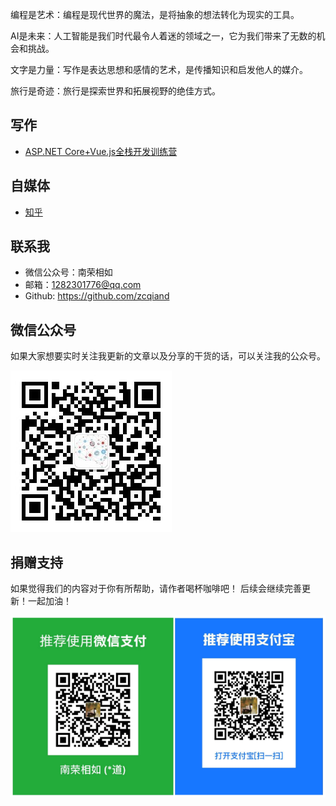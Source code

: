 编程是艺术：编程是现代世界的魔法，是将抽象的想法转化为现实的工具。

AI是未来：人工智能是我们时代最令人着迷的领域之一，它为我们带来了无数的机会和挑战。

文字是力量：写作是表达思想和感情的艺术，是传播知识和启发他人的媒介。

旅行是奇迹：旅行是探索世界和拓展视野的绝佳方式。

## 写作

- [ASP.NET Core+Vue.js全栈开发训练营](./_posts/2024-01-01-post01.md)

<!-- ## 编程 -->

<!-- - [Molong:基于.NET+Vue的博客系统](./_posts/2024-01-01-post01.md) -->
<!-- - [ChangLi:基于.NET+Vue的ERP系统](./_posts/2024-01-01-post01.md) -->
<!-- - [LingGui:基于.NET+Vue的通用权限系统](./_posts/2024-01-01-post01.md) -->

## 自媒体

- [知乎](https://www.zhihu.com/people/zcqiand/)

## 联系我

- 微信公众号：南荣相如
- 邮箱：1282301776@qq.com
- Github: https://github.com/zcqiand

## 微信公众号

如果大家想要实时关注我更新的文章以及分享的干货的话，可以关注我的公众号。

![](./assets/weixin.jpg)

## 捐赠支持

如果觉得我们的内容对于你有所帮助，请作者喝杯咖啡吧！ 后续会继续完善更新！一起加油！

![](./assets/zhifu.png)
